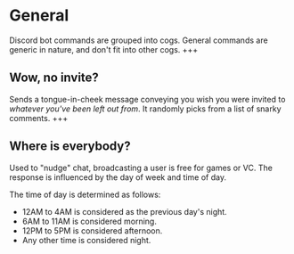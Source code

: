 # General
Discord bot commands are grouped into cogs. General commands are generic in nature, and don't fit into other cogs.
+++
## Wow, no invite?
Sends a tongue-in-cheek message conveying you wish you were invited to *whatever you've been left out from*. It randomly picks from a list of snarky comments.
+++
## Where is everybody?
Used to "nudge" chat, broadcasting a user is free for games or VC. The response is influenced by the day of week and time of day.

The time of day is determined as follows:
- 12AM to 4AM is considered as the previous day's night.
- 6AM to 11AM is considered morning.
- 12PM to 5PM is considered afternoon.
- Any other time is considered night.